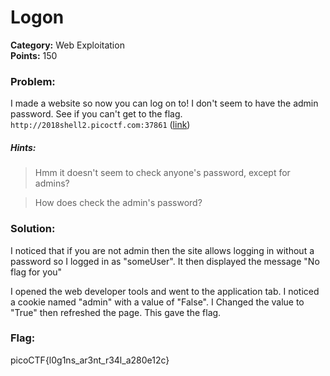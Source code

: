 # Logon
__Category:__ Web Exploitation  
__Points:__ 150

### Problem:

I made a website so now you can log on to! I don't seem to have the admin password. See if you can't get to the flag. `http://2018shell2.picoctf.com:37861` ([link](http://2018shell3.picoctf.com:37861/))

##### Hints:
> Hmm it doesn't seem to check anyone's password, except for admins?

> How does check the admin's password?

### Solution:

I noticed that if you are not admin then the site allows logging in without a password so I logged in as "someUser". It then displayed the message "No flag for you"

I opened the web developer tools and went to the application tab. I noticed a cookie named "admin" with a value of "False". I Changed the value to "True" then refreshed the page. This gave the flag.

### Flag:

picoCTF{l0g1ns_ar3nt_r34l_a280e12c}

